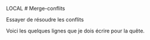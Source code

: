 LOCAL # Merge-conflits

Essayer de résoudre les conflits

Voici les quelques lignes que je dois écrire pour la quête.
